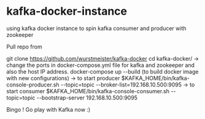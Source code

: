 # kafka-docker-instance
using kafka docker instance to spin kafka consumer and producer with zookeeper 


Pull repo from 

git clone https://github.com/wurstmeister/kafka-docker
cd kafka-docker/
-> change the ports in docker-compose.yml file for kafka and zookeeper and also the host IP address. 
docker-compose up --build (to build docker image with new configurations)
->  to start producer 
$KAFKA_HOME/bin/kafka-console-producer.sh --topic=topic --broker-list=192.168.10.500:9095
-> to start consumer 
$KAFKA_HOME/bin/kafka-console-consumer.sh --topic=topic --bootstrap-server 192.168.10.500:9095

Bingo ! Go play with Kafka now :)
